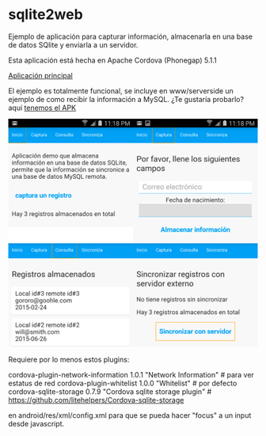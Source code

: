 # sqlite2web

Ejemplo de aplicación para capturar información, almacenarla en una base de datos SQlite y enviarla a un servidor.

Esta aplicación está hecha en Apache Cordova (Phonegap) 5.1.1

[Aplicación principal](platforms/android/assets/www/)


El ejemplo es totalmente funcional, se incluye en www/serverside un ejemplo de como recibir la información a MySQL. ¿Te gustaría probarlo? aquí [tenemos el APK](http://tar.mx/demos/sqlite2web.apk)

![Alt text](sqlite2web.png?raw=true "Optional Title")


Requiere por lo menos estos plugins:

cordova-plugin-network-information 1.0.1 "Network Information" # para ver estatus de red
cordova-plugin-whitelist 1.0.0 "Whitelist" # por defecto
cordova-sqlite-storage 0.7.9 "Cordova sqlite storage plugin" # https://github.com/litehelpers/Cordova-sqlite-storage


<preference name="KeyboardDisplayRequiresUserAction" value="false"/> en android/res/xml/config.xml para que se pueda hacer "focus" a un input desde javascript.

